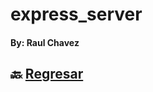 # express_server
#### By: Raul Chavez 

## 🔙 [Regresar](https://github.com/xXChAvE2Xx/playbook/blob/main/weekly_mission_3/readme.md)
